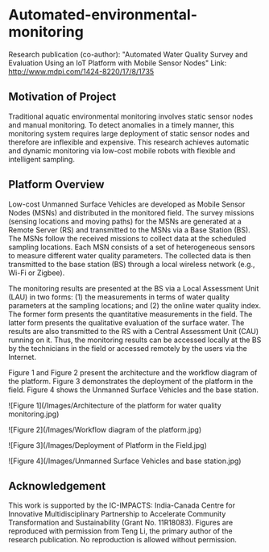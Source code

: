 # Automated-environmental-monitoring

Research  publication (co-author): "Automated Water Quality Survey and Evaluation Using an IoT Platform with Mobile Sensor Nodes"
Link: http://www.mdpi.com/1424-8220/17/8/1735

## Motivation of Project
Traditional aquatic environmental monitoring involves static sensor nodes and manual monitoring. To detect anomalies in a timely manner, this monitoring system requires large deployment of static sensor nodes and therefore are inflexible and expensive. This research achieves automatic and dynamic monitoring via low-cost mobile robots with flexible and intelligent sampling.

## Platform Overview

Low-cost Unmanned Surface Vehicles are developed as Mobile Sensor Nodes (MSNs) and distributed in the monitored field. The survey missions (sensing locations and moving paths) for the MSNs are generated at a Remote Server (RS) and transmitted to the MSNs via a Base Station (BS). The MSNs follow the received missions to collect data at the scheduled sampling locations. Each MSN consists of a set of heterogeneous sensors to measure different water quality parameters. The collected data is then transmitted to the base station (BS) through a local wireless network (e.g., Wi-Fi or Zigbee). 

The monitoring results are presented at the BS via a Local Assessment Unit (LAU) in two forms: (1) the measurements in terms of water quality parameters at the sampling locations; and (2) the online water quality index. The former form presents the quantitative measurements in the field. The latter form presents the qualitative evaluation of the surface water. The results are also transmitted to the RS with a Central Assessment Unit (CAU) running on it. Thus, the monitoring results can be accessed locally at the BS by the technicians in the field or accessed remotely by the users via the Internet.

Figure 1 and Figure 2 present the architecture and the workflow diagram of the platform. Figure 3 demonstrates the deployment of the platform in the field. Figure 4 shows the Unmanned Surface Vehicles and the base station.

![Figure 1](/Images/Architecture of the platform for water quality monitoring.jpg)

![Figure 2](/Images/Workflow diagram of the platform.jpg)

![Figure 3](/Images/Deployment of Platform in the Field.jpg)

![Figure 4](/Images/Unmanned Surface Vehicles and base station.jpg)

## Acknowledgement

This work is supported by the IC-IMPACTS: India-Canada Centre for Innovative Multidisciplinary Partnership to Accelerate Community Transformation and Sustainability (Grant No. 11R18083). Figures are reproduced with permission from Teng Li, the primary author of the research publication. No reproduction is allowed without permission.





